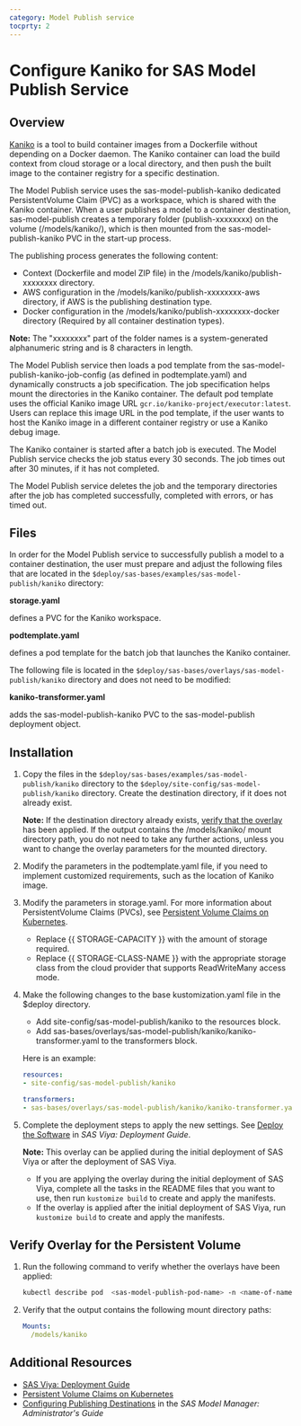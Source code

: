 ```yaml
---
category: Model Publish service
tocprty: 2
---
```


# Configure Kaniko for SAS Model Publish Service

## Overview

[Kaniko](https://github.com/GoogleContainerTools/kaniko) is a tool to build container images from a Dockerfile without depending on a Docker daemon. The Kaniko container can load the build context from cloud storage or a local directory, and then push the built image to the container registry for a specific destination.

The Model Publish service uses the sas-model-publish-kaniko dedicated PersistentVolume Claim (PVC) as a workspace, which is shared with the Kaniko container. When a user publishes a model to a container destination, sas-model-publish creates a temporary folder (publish-xxxxxxxx) on the volume (/models/kaniko/), which is then mounted from the sas-model-publish-kaniko PVC in the start-up process.

The publishing process generates the following content:

* Context (Dockerfile and model ZIP file) in the /models/kaniko/publish-xxxxxxxx directory.
* AWS configuration in the  /models/kaniko/publish-xxxxxxxx-aws directory, if AWS is the publishing destination type.
* Docker configuration in the /models/kaniko/publish-xxxxxxxx-docker directory (Required by all container destination types).

**Note:** The "xxxxxxxx" part of the folder names is a system-generated alphanumeric string and is 8 characters in length.

The Model Publish service then loads a pod template from the sas-model-publish-kaniko-job-config (as defined in podtemplate.yaml) and dynamically constructs a job specification. The job specification helps mount the directories in the Kaniko container. The default pod template uses the official Kaniko image URL `gcr.io/kaniko-project/executor:latest`. Users can replace this image URL in the pod template, if the user wants to host the Kaniko image in a different container registry or use a Kaniko debug image.

The Kaniko container is started after a batch job is executed. The Model Publish service checks the job status every 30 seconds. The job times out after 30 minutes, if it has not completed.

The Model Publish service deletes the job and the temporary directories after the job has completed successfully, completed with errors, or has timed out.

## Files

In order for the Model Publish service to successfully publish a model to a container destination, the user must prepare and adjust the following files that are located in the `$deploy/sas-bases/examples/sas-model-publish/kaniko` directory:

**storage.yaml**

  defines a PVC for the Kaniko workspace.

**podtemplate.yaml**

  defines a pod template for the batch job that launches the Kaniko container.

The following file is located in the `$deploy/sas-bases/overlays/sas-model-publish/kaniko` directory and does not need to be modified:

**kaniko-transformer.yaml**

  adds the sas-model-publish-kaniko PVC to the sas-model-publish deployment object.

## Installation

1. Copy the files in the `$deploy/sas-bases/examples/sas-model-publish/kaniko` directory to the `$deploy/site-config/sas-model-publish/kaniko` directory. Create the destination directory, if it does not already exist.

   **Note:** If the destination directory already exists, [verify that the overlay](#verify-overlay-for-the-persistent-volume) has been applied. 
   If the output contains the /models/kaniko/ mount directory path, you do not need to take any further actions, unless you want to change the overlay parameters for the mounted directory.

2. Modify the parameters in the podtemplate.yaml file, if you need to implement customized requirements, such as the location of Kaniko image.

3. Modify the parameters in storage.yaml. For more information about PersistentVolume Claims (PVCs), see [Persistent Volume Claims on Kubernetes](https://kubernetes.io/docs/concepts/storage/persistent-volumes/#persistentvolumeclaims).

   * Replace {{ STORAGE-CAPACITY }} with the amount of storage required.
   * Replace {{ STORAGE-CLASS-NAME }} with the appropriate storage class from the cloud provider that supports ReadWriteMany access mode.

4. Make the following changes to the base kustomization.yaml file in the $deploy directory.

   * Add site-config/sas-model-publish/kaniko to the resources block.
   * Add sas-bases/overlays/sas-model-publish/kaniko/kaniko-transformer.yaml to the transformers block.

   Here is an example:
   
   ```yaml
   resources:
   - site-config/sas-model-publish/kaniko
   
   transformers:
   - sas-bases/overlays/sas-model-publish/kaniko/kaniko-transformer.yaml
   ```
     
5. Complete the deployment steps to apply the new settings. See [Deploy the Software](http://documentation.sas.com/?cdcId=itopscdc&cdcVersion=default&docsetId=dplyml0phy0dkr&docsetTarget=p127f6y30iimr6n17x2xe9vlt54q.htm) in _SAS Viya: Deployment Guide_.

   **Note:** This overlay can be applied during the initial deployment of SAS Viya or after the deployment of SAS Viya.
   
   * If you are applying the overlay during the initial deployment of SAS Viya, complete all the tasks in the README files that you want to use, then run `kustomize build` to create and apply the manifests. 
   * If the overlay is applied after the initial deployment of SAS Viya, run `kustomize build` to create and apply the manifests.

## Verify Overlay for the Persistent Volume

1. Run the following command to verify whether the overlays have been applied:

   ```sh
   kubectl describe pod  <sas-model-publish-pod-name> -n <name-of-namespace>
   ```
   
2. Verify that the output contains the following mount directory paths:
    
   ```yaml
   Mounts:
     /models/kaniko
   ```

## Additional Resources

* [SAS Viya: Deployment Guide](http://documentation.sas.com/?cdcId=itopscdc&cdcVersion=default&docsetId=dplyml0phy0dkr&docsetTarget=titlepage.htm)
* [Persistent Volume Claims on Kubernetes](https://kubernetes.io/docs/concepts/storage/persistent-volumes/#persistentvolumeclaims)
* [Configuring Publishing Destinations](http://documentation.sas.com/?cdcId=mdlmgrcdc&cdcVersion=default&docsetId=mdlmgrag&docsetTarget=n0x0rvwqs9lvpun16sfdqoff4tsk.htm) in the _SAS Model Manager: Administrator's Guide_
